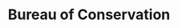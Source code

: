 ---
title: Bureau of Conservation
fulltitle: Bureau of Conservation
icon: 🏛️
color: landscape
logo: /svg/crests/ministry-of-landscape.svg
series: bureau

fi: fi fi-min-landscape fis
description: The Bureau of Conservation oversees land and marine conservation and national parks for the Ministry of Landscape.

aliases:
- /bureau-of-conservation/
---